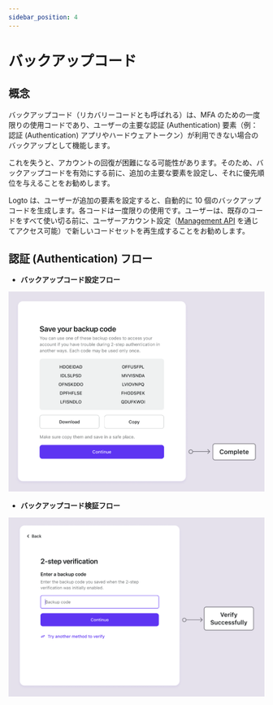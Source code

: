 ```yaml
---
sidebar_position: 4
---
```


# バックアップコード

## 概念

バックアップコード（リカバリーコードとも呼ばれる）は、MFA のための一度限りの使用コードであり、ユーザーの主要な認証 (Authentication) 要素（例：認証 (Authentication) アプリやハードウェアトークン）が利用できない場合のバックアップとして機能します。

これを失うと、アカウントの回復が困難になる可能性があります。そのため、バックアップコードを有効にする前に、追加の主要な要素を設定し、それに優先順位を与えることをお勧めします。

Logto は、ユーザーが追加の要素を設定すると、自動的に 10 個のバックアップコードを生成します。各コードは一度限りの使用です。ユーザーは、既存のコードをすべて使い切る前に、ユーザーアカウント設定（[Management API](/integrate-logto/interact-with-management-api/) を通じてアクセス可能）で新しいコードセットを再生成することをお勧めします。

## 認証 (Authentication) フロー

- **バックアップコード設定フロー**

![バックアップコード設定フロー](./assets/backup-codes-set-up-flow.png)

- **バックアップコード検証フロー**

![バックアップコード検証フロー](./assets/backup-codes-verification-flow.png)
